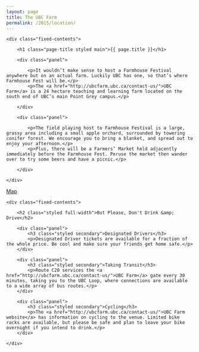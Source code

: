 ```yaml
---
layout: page
title: The UBC Farm
permalink: /2015/location/
---
```


<div class="panel-container two-up location-intro-2up">

	<div class="fixed-contents">

	    <h1 class="page-title styled main">{{ page.title }}</h1>

		<div class="panel">

			<p>It wouldn’t make sense to host a Farmhouse Festival anywhere but on an actual farm. Luckily UBC has one, so that’s where Farmhouse Fest will be.</p>
			<p>The <a href="http://ubcfarm.ubc.ca/contact-us/">UBC Farm</a> is a 24 hectare teaching and learning farm located on the south end of UBC’s main Point Grey campus.</p>

		</div>

		<div class="panel">

			<p>The field playing host to Farmhouse Festival is a large, grassy area including a small apple orchard, surrounded by towering conifer forest. We encourage you to bring a blanket, and spread out to enjoy your afternoon.</p>
			<p>Plus, there will be a Farmers’ Market held adjacently immediately before the Farmhouse Fest. Peruse the market then wander over to try some beers and have a picnic.</p>

		</div>

	</div>
</div>


<div class="panel-container three-up location-photos-3up">

</div>

<div class="map">
	<a href="https://www.google.ca/maps/place/UBC+Farm/@49.250699,-123.237457,17z/data=!3m1!4b1!4m2!3m1!1s0x548672d4799fae1f:0xe9b92d59922eb0d">
		Map
	</a>
</div>

<div class="panel-container three-up location-gettinghome-3up">

	<div class="fixed-contents">

		<h2 class="styled full-width">But Please, Don't Drink &amp; Drive</h2>

		<div class="panel">
			<h3 class="styled secondary">Designated Drivers</h3>
			<p>Designated Driver tickets are available for a fraction of the whole price. Be cool and make sure your friends get home safe.</p>
		</div>

		<div class="panel">
			<h3 class="styled secondary">Taking Transit</h3>
			<p>Route C20 services the <a href="http://ubcfarm.ubc.ca/contact-us/">UBC Farm</a> gate every 30 minutes, taking you to the UBC Loop, where connections are available to a wide array of bus routes.</p>
		</div>

		<div class="panel">
			<h3 class="styled secondary">Cycling</h3>
			<p>The <a href="http://ubcfarm.ubc.ca/contact-us/">UBC Farm website</a> has information on cycling to the venue. Limited bike racks are available, but please be safe and plan to leave your bike overnight if you intend to drink.</p>
		</div>

	</div>
</div>
